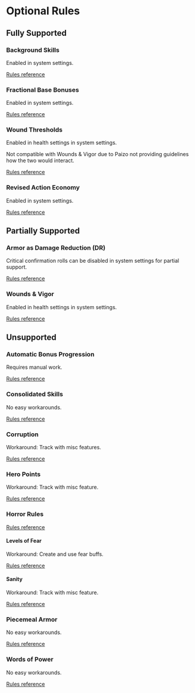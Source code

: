 # Optional Rules

## Fully Supported

### Background Skills

Enabled in system settings.

[Rules reference](https://www.aonprd.com/Rules.aspx?ID=1732)

### Fractional Base Bonuses

Enabled in system settings.

[Rules reference](https://www.aonprd.com/Rules.aspx?ID=1726)

### Wound Thresholds

Enabled in health settings in system settings.

Not compatible with Wounds & Vigor due to Paizo not providing guidelines how the two would interact.

[Rules reference](https://www.aonprd.com/Rules.aspx?ID=1903)

### Revised Action Economy

Enabled in system settings.

[Rules reference](https://www.aonprd.com/Rules.aspx?ID=1884)

## Partially Supported

### Armor as Damage Reduction (DR)

Critical confirmation rolls can be disabled in system settings for partial support.

[Rules reference](https://www.aonprd.com/Rules.aspx?ID=1123)

### Wounds & Vigor

Enabled in health settings in system settings.

[Rules reference](https://www.aonprd.com/Rules.aspx?ID=1155)

## Unsupported

### Automatic Bonus Progression

Requires manual work.

[Rules reference](https://www.aonprd.com/Rules.aspx?ID=1950)

### Consolidated Skills

No easy workarounds.

[Rules reference](https://www.aonprd.com/Rules.aspx?ID=1745)

### Corruption

Workaround: Track with misc features.

[Rules reference](https://www.aonprd.com/Rules.aspx?ID=2278)

### Hero Points

Workaround: Track with misc feature.

[Rules reference](https://www.aonprd.com/Rules.aspx?ID=445)

### Horror Rules

[Rules reference](https://www.aonprd.com/Rules.aspx?ID=2258)

#### Levels of Fear

Workaround: Create and use fear buffs.

[Rules reference](https://www.aonprd.com/Rules.aspx?ID=2268)

#### Sanity

Workaround: Track with misc feature.

[Rules reference](https://www.aonprd.com/Rules.aspx?ID=2274)

### Piecemeal Armor

No easy workarounds.

[Rules reference](https://www.aonprd.com/Rules.aspx?ID=1141)

### Words of Power

No easy workarounds.

[Rules reference](https://www.aonprd.com/Rules.aspx?ID=1016)
